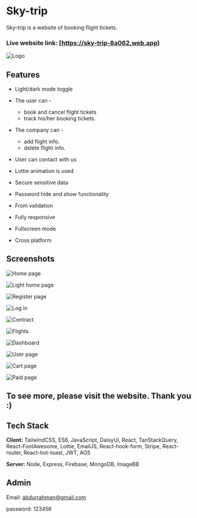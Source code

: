 
# Sky-trip

Sky-trip is a website of booking flight tickets.


### Live website link: [https://sky-trip-8a062.web.app)

![Logo](src/assets/logo.png)


## Features

- Light/dark mode toggle
- The user can -
    - book and cancel flight tickets
    - track his/her booking tickets.
- The company can -
    - add flight info.
    - delete flight info.

- User can contact with us
- Lottie animation is used
- Secure sensitive data
- Password hide and show functionality
- From validation
- Fully responsive
- Fullscreen mode
- Cross platform


## Screenshots

![Home page](src/assets/screenshots/sh-1.png)

![Light home page](src/assets/screenshots/sh-2.png)

![Register page](src/assets/screenshots/sh-3.png)

![Log in](src/assets/screenshots/sh-4.png)


![Contract](src/assets/screenshots/sh-5.png)

![Flights](src/assets/screenshots/sh-6.png)


![Dashboard](src/assets/screenshots/sh-7.png)

![User page](src/assets/screenshots/sh-8.png)

![Cart page](src/assets/screenshots/sh-9.png)

![Paid page](src/assets/screenshots/sh-10.png)

## To see more, please visit the website. Thank you :)

## Tech Stack

**Client:** TailwindCSS, ES6, JavaScript, DaisyUi, React, TanStackQuery, React-FontAwesome, Lottie, EmailJS, React-hook-form, Stripe, React-router, React-hot-toast, JWT, AOS

**Server:** Node, Express, Firebase, MongoDB, ImageBB

## Admin 
Email: abdurrahman@gmail.com

password: 123456